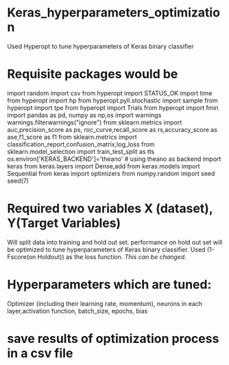 # Keras_hyperparameters_optimization
Used Hyperopt to tune hyperparameters of Keras binary classifier
# Requisite packages would be 
import random
import csv
from hyperopt import STATUS_OK
import time
from hyperopt import hp
from hyperopt.pyll.stochastic import sample
from hyperopt import tpe
from hyperopt import Trials
from hyperopt import fmin
import pandas as pd, numpy as np,os
import warnings
warnings.filterwarnings("ignore")
from sklearn.metrics import auc,precision_score as ps, roc_curve,recall_score as rs,accuracy_score as ase,f1_score as f1
from sklearn.metrics import classification_report,confusion_matrix,log_loss
from sklearn.model_selection import train_test_split as tts
os.environ['KERAS_BACKEND']='theano' # using theano as backend 
import keras
from keras.layers import Dense,add
from keras.models import Sequential
from keras import optimizers
from numpy.random import seed
seed(7)
# Required two variables X (dataset), Y(Target Variables)
Will split data into training and hold out set. performance on hold out set will be optimized to tune hyperparameters of Keras binary classifier. Used (1- Fscore(on Holdout)) as the loss function. *This can be changed*. 

# Hyperparameters which are tuned:
Optimizer (including their learning rate, momentum), neurons in each layer,activation function, batch_size, epochs, bias

# save results of optimization process in a csv file
